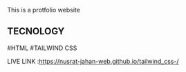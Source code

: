 This is a protfolio website

## TECNOLOGY

#HTML
#TAILWIND CSS




LIVE LINK :https://nusrat-jahan-web.github.io/tailwind_css-/